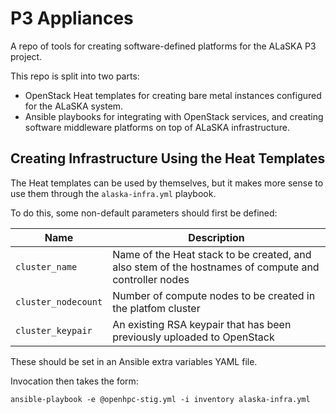 P3 Appliances
=============

A repo of tools for creating software-defined platforms for the ALaSKA P3 project.

This repo is split into two parts: 

- OpenStack Heat templates for creating bare metal instances configured
  for the ALaSKA system.
- Ansible playbooks for integrating with OpenStack services, and creating 
  software middleware platforms on top of ALaSKA infrastructure.

Creating Infrastructure Using the Heat Templates
------------------------------------------------

The Heat templates can be used by themselves, but it makes more sense to use
them through the `alaska-infra.yml` playbook.

To do this, some non-default parameters should first be defined:

| Name | Description |
|------|-------------|
| `cluster_name` | Name of the Heat stack to be created, and also stem of the hostnames of compute and controller nodes |
| `cluster_nodecount` | Number of compute nodes to be created in the platfom cluster |
| `cluster_keypair` | An existing RSA keypair that has been previously uploaded to OpenStack |

These should be set in an Ansible extra variables YAML file.

Invocation then takes the form: 

`ansible-playbook -e @openhpc-stig.yml -i inventory alaska-infra.yml`


